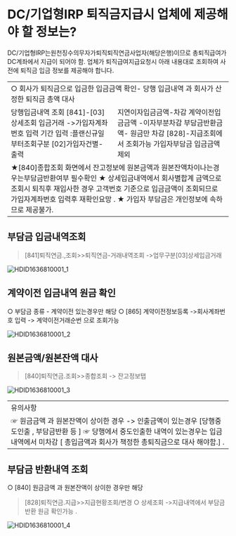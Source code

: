 # DC/기업형IRP 퇴직금지급시 업체에 제공해야 할 정보는?
DC/기업형IRP는원천징수의무자가퇴직퇴직연금사업자(해당은행)이므로 총퇴직급여가 DC계좌에서 지급이 되어야 함.
업체가 퇴직급여지급요청시 아래 내용대로 조회하여 사전에 퇴직금 입금 정보를 제공해야 합니다.

<table><tbody><tr>
<td colspan="2">
○ 회사가 퇴직금으로 입금한 입금금액 확인- 당행 입금내역 과 회사가 산정한 퇴직금 총액 대사</td></tr><tr>
<td>당행입금내역 조회 [841]-[03]상세조회 입금거래
->가입자계좌번호 입력
기간 입력 :플랜신규일부터조회구분 [02]가입자건별- 출력</td>
<td>지연이자입금금액-차감 
계약이전입금금액 -이자부분차감 
부담금반환금액- 원금만 차감
[828]-지급조회에서 조회가능
가입자부담금 입금금액 제외 </td></tr><tr>
<td colspan="2">★[840]종합조회 화면에서 잔고정보에 원본금액과 원본잔액차이나는경우는부담금반환여부 필수확인
★ 상세입금내역에서 회사별합계 금액으로 조회시
퇴직후 재입사한 경우 고객번호 기준으로 입금금액이 조회되므로 가입자계좌번호 입력후 재확인요망 .
★ 가입자 부담금은 개인정보에 속하므로 제공불가.</td></tr></tbody>
</table>


## 부담금 입금내역조회
> [841]퇴직연금.,조회>>퇴직연금-거래내역조회 ->업무구분[03]상세입금거래

![HDID1636810001_1](HDID1636810001_1.jpg)

## 계약이전 입금내역 원금 확인
○ 부담금 종류 - 계약이전 있는경우만 해당
○ [865] 계약이전정보등록 ->회사계좌번호 입력 -> 계약이전거래순번 으로 조회가능

![HDID1636810001_2](HDID1636810001_2.jpg)

## 원본금액/원본잔액 대사
> [840]퇴직연금.조회>>종합조회 -> 잔고정보탭

![HDID1636810001_3](HDID1636810001_3.jpg)


<table><tbody><tr>
<td>
유의사항</td></tr><tr>
<td>☞ 원금금액 과 원본잔액이 상이한 경우
-> 인출금액이 있는경우 [당행중도인출 , 부담금반환 등 ]
☞ 당행에서 중도인출한 내역이 있는경우는 입금내역에서 미차감
[ 총입금액과 회사가 책정한 총퇴직금으로 대사 해야함.] .</td></tr></tbody>
</table>


## 부담금 반환내역 조회
○ [840] 원금금액 과 원본잔액이 상이한 경우만 해당
> [828]퇴직연금.지급>>지급현황조회/변경
○ 상세조회 ->지급내역에서 부담금반환 원금 확인가능 .

![HDID1636810001_4](HDID1636810001_4.jpg)


